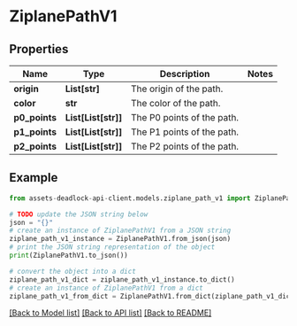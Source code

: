# ZiplanePathV1


## Properties

Name | Type | Description | Notes
------------ | ------------- | ------------- | -------------
**origin** | **List[str]** | The origin of the path. | 
**color** | **str** | The color of the path. | 
**p0_points** | **List[List[str]]** | The P0 points of the path. | 
**p1_points** | **List[List[str]]** | The P1 points of the path. | 
**p2_points** | **List[List[str]]** | The P2 points of the path. | 

## Example

```python
from assets-deadlock-api-client.models.ziplane_path_v1 import ZiplanePathV1

# TODO update the JSON string below
json = "{}"
# create an instance of ZiplanePathV1 from a JSON string
ziplane_path_v1_instance = ZiplanePathV1.from_json(json)
# print the JSON string representation of the object
print(ZiplanePathV1.to_json())

# convert the object into a dict
ziplane_path_v1_dict = ziplane_path_v1_instance.to_dict()
# create an instance of ZiplanePathV1 from a dict
ziplane_path_v1_from_dict = ZiplanePathV1.from_dict(ziplane_path_v1_dict)
```
[[Back to Model list]](../README.md#documentation-for-models) [[Back to API list]](../README.md#documentation-for-api-endpoints) [[Back to README]](../README.md)



